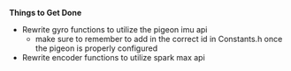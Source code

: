 **Things to Get Done**
- Rewrite gyro functions to utilize the pigeon imu api
  - make sure to remember to add in the correct id in Constants.h once the pigeon is properly configured
- Rewrite encoder functions to utilize spark max api